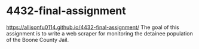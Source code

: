 # 4432-final-assignment
https://allisonfu0114.github.io/4432-final-assignment/
The goal of this assignment is to write a web scraper for monitoring the detainee population of the Boone County Jail.
